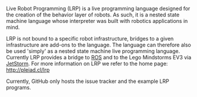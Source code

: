 Live Robot Programming (LRP) is a live programming language designed for the creation of the behavior layer of robots.
As such, it is a nested state machine language whose interpreter was built with robotics applications in mind.

LRP is not bound to a specific robot infrastructure, bridges to a given infrastructure are add-ons to the language.
The language can therefore also be used 'simply' as a nested state machine live programming language.
Currently LRP provides a bridge to [ROS](http://www.ros.org/) and to the Lego Mindstorms EV3 via [JetStorm](http://www.phratch.com/jetstorm).
For more information on LRP we refer to the home page: http://pleiad.cl/lrp 

Currently, GitHub only hosts the issue tracker and the example LRP programs.
